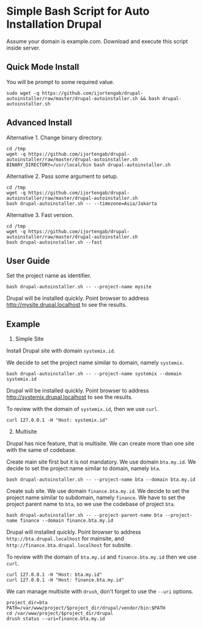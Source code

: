 # Simple Bash Script for Auto Installation Drupal

Assume your domain is example.com. Download and execute this script inside server.

## Quick Mode Install

You will be prompt to some required value.

```
sudo wget -q https://github.com/ijortengab/drupal-autoinstaller/raw/master/drupal-autoinstaller.sh && bash drupal-autoinstaller.sh
```

## Advanced Install

Alternative 1. Change binary directory.

```
cd /tmp
wget -q https://github.com/ijortengab/drupal-autoinstaller/raw/master/drupal-autoinstaller.sh
BINARY_DIRECTORY=/usr/local/bin bash drupal-autoinstaller.sh
```

Alternative 2. Pass some argument to setup.

```
cd /tmp
wget -q https://github.com/ijortengab/drupal-autoinstaller/raw/master/drupal-autoinstaller.sh
bash drupal-autoinstaller.sh -- --timezone=Asia/Jakarta
```

Alternative 3. Fast version.

```
cd /tmp
wget -q https://github.com/ijortengab/drupal-autoinstaller/raw/master/drupal-autoinstaller.sh
bash drupal-autoinstaller.sh --fast
```

## User Guide

Set the project name as identifier.

```
bash drupal-autoinstaller.sh -- --project-name mysite
```

Drupal will be installed quickly. Point browser to address http://mysite.drupal.localhost to see the results.

## Example

1. Simple Site

Install Drupal site with domain `systemix.id`.

We decide to set the project name similar to domain, namely `systemix`.

```
bash drupal-autoinstaller.sh -- --project-name systemix --domain systemix.id
```

Drupal will be installed quickly. Point browser to address http://systemix.drupal.localhost to see the results.

To review with the domain of `systemix.id`, then we use `curl`.

```
curl 127.0.0.1 -H "Host: systemix.id"
```

2. Multisite

Drupal has nice feature, that is multisite. We can create more than one site with the same of codebase.

Create main site first but it is not mandatory. We use domain `bta.my.id`.
We decide to set the project name similar to domain, namely `bta`.

```
bash drupal-autoinstaller.sh -- --project-name bta --domain bta.my.id
```

Create sub site. We use domain `finance.bta.my.id`.
We decide to set the project name similar to subdomain, namely `finance`.
We have to set the project parent name to `bta`, so we use the codebase of project `bta`.

```
bash drupal-autoinstaller.sh -- --project-parent-name bta --project-name finance --domain finance.bta.my.id
```

Drupal will installed quickly. Point browser to address `http://bta.drupal.localhost` for mainsite,
and `http://finance.bta.drupal.localhost` for subsite.

To review with the domain of `bta.my.id` and `finance.bta.my.id` then we use `curl`.

```
curl 127.0.0.1 -H "Host: bta.my.id"
curl 127.0.0.1 -H "Host: finance.bta.my.id"
```

We can manage multisite with `drush`, don't forget to use the `--uri` options.

```
project_dir=bta
PATH=/var/www/project/$project_dir/drupal/vendor/bin:$PATH
cd /var/www/project/$project_dir/drupal
drush status --uri=finance.bta.my.id
```
